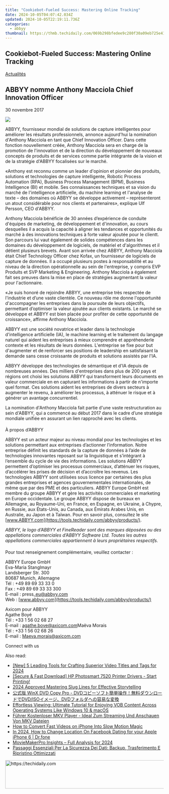 ```yaml
---
title: "Cookiebot-Fueled Success: Mastering Online Tracking"
date: 2024-10-05T04:07:42.034Z
updated: 2024-10-05T22:19:11.736Z
categories:
  - abbyy
thumbnail: https://thmb.techidaily.com/069b298bfedee9c280f30a09eb725e41e8884f90fc111239be7bdf14c7e0c06b.jpg
---
```


## Cookiebot-Fueled Success: Mastering Online Tracking

[Actualités](https://tools.techidaily.com/abbyy/products/)

## ABBYY nomme Anthony Macciola Chief Innovation Officer

30 novembre 2017

![](https://content.abbyy.com/-/media/project/abbyy/abbyy/branchtemplates/shutterstock_1272462163_1296-x-729.jpg?h=729&iar=0&w=1296)

ABBYY, fournisseur mondial de solutions de capture intelligentes pour améliorer les résultats professionnels, annonce aujourd'hui la nomination d'Anthony Macciola en tant que Chief Innovation Officer. Dans cette fonction nouvellement créée, Anthony Macciola sera en charge de la promotion de l'innovation et de la direction du développement de nouveaux concepts de produits et de services comme partie intégrante de la vision et de la stratégie d'ABBYY focalisées sur le marché.

  
«Anthony est reconnu comme un leader d'opinion et pionnier des produits, solutions et technologies de capture intelligente, Robotic Process Automation (RPA), Business Process Management (BPM), Business Intelligence (BI) et mobile. Ses connaissances techniques et sa vision du marché de l'intelligence artificielle, du machine learning et l'analyse de texte – des domaines où ABBYY se développe activement – représenteront un atout considérable pour nos clients et partenaires», explique Ulf Persson, CEO d'ABBYY.

  
Anthony Macciola bénéficie de 30 années d’expérience de conduite d'équipes de marketing, de développement et d'innovation, au cours desquelles il a acquis la capacité à aligner les tendances et opportunités du marché à des innovations techniques à forte valeur ajoutée pour le clientt. Son parcours lui vaut également de solides compétences dans les domaines du développement de logiciels, de matériel et d'algorithmes et il détient plusieurs brevets. Avant son arrivée chez ABBYY, Anthony Macciola était Chief Technology Officer chez Kofax, un fournisseur de logiciels de capture de données. Il a occupé plusieurs postes à responsabilité et au niveau de la direction opérationnelle au sein de l'entreprise, y compris EVP Produits et SVP Marketing & Engineering. Anthony Macciola a également fait ses preuves dans la mise en place de stratégies augmentant la valeur pour l'actionnaire.

  
«Je suis honoré de rejoindre ABBYY, une entreprise très respectée de l'industrie et d’une vaste clientèle. Ce nouveau rôle me donne l'opportunité d'accompagner les entreprises dans la poursuite de leurs objectifs, permettant d’optimiser la valeur ajoutée aux clients existants. Le marché se développe et ABBYY est bien placée pour profiter de cette opportunité de croissance», affirme Anthony Macciola.

  
ABBYY est une société novatrice et leader dans la technologie d'intelligence artificielle (IA), le machine learning et le traitement du langage naturel qui aident les entreprises à mieux comprendre et appréhenderle contexte et les résultats de leurs données. L'entreprise se fixe pour but d'augmenter et de renforcer ses positions de leadership en satisfaisant la demande sans cesse croissante de produits et solutions assistés par l'IA.

  
ABBYY développe des technologies de sémantique et d'IA depuis de nombreuses années. Des milliers d'entreprises dans plus de 200 pays et régions ont choisi les solutions ABBYY qui transforment leurs documents en valeur commerciale en en capturant les informations à partir de n'importe quel format. Ces solutions aident les entreprises de divers secteurs à augmenter le revenu, à améliorer les processus, à atténuer le risque et à générer un avantage concurrentiel.

  
La nomination d'Anthony Macciola fait partie d'une vaste restructuration au sein d'ABBYY, qui a commencé au début 2017 dans le cadre d’une stratégie mondiale unifiée en assurant un lien rapproché avec les clients.

####   
À propos d’ABBYY

  
ABBYY est un acteur majeur au niveau mondial pour les technologies et les solutions permettant aux entreprises d’actionner l’information. Notre entreprise définit les standards de la capture de données à l’aide de technologies innovantes reposant sur la linguistique et s’intégrant à l’ensemble du cycle de vie des informations. Les solutions ABBYY permettent d’optimiser les processus commerciaux, d’atténuer les risques, d’accélérer les prises de décision et d’accroître les revenus. Les technologies ABBYY sont utilisées sous licence par certaines des plus grandes entreprises et agences gouvernementales internationales, de même que par des PME et des particuliers. ABBYY Europe GmbH est membre du groupe ABBYY et gère les activités commerciales et marketing en Europe occidentale. Le groupe ABBYY dispose de bureaux en Allemagne, au Royaume-Uni, en France, en Espagne, en Ukraine, à Chypre, en Russie, aux États-Unis, au Canada, aux Émirats Arabes Unis, en Australie, au Japon et à Taïwan. Pour en savoir plus, consultez le site [www.ABBYY.com](https://tools.techidaily.com/abbyy/products/).

  
_ABBYY, le logo d’ABBYY et FineReader sont des marques déposées ou des appellations commerciales d’ABBYY Software Ltd. Toutes les autres appellations commerciales appartiennent à leurs propriétaires respectifs._

####   
Pour tout renseignement complémentaire, veuillez contacter :

  
ABBYY Europe GmbH  
Eva-Maria Stanglmayr  
Landsberger Str. 300  
80687 Munich, Allemagne  
Tél : +49 89 69 33 33 0  
Fax : +49 89 69 33 33 300  
E-mail : press\_eu@abbyy.com  
Web : [www.abbyy.com](https://tools.techidaily.com/abbyy/products/)

  
Axicom pour ABBYY  
Agathe Boyé  
Tél : +33 1 56 02 68 27  
E-mail : [agathe.boye@axicom.com](https://tools.techidaily.com/abbyy/products/)Maëva Morais  
Tél : +33 1 56 02 68 26  
E-mail : [Maeva.morais@axicom.com](https://tools.techidaily.com/abbyy/products/)

Connect with us

<ins class="adsbygoogle"
     style="display:block"
     data-ad-format="autorelaxed"
     data-ad-client="ca-pub-7571918770474297"
     data-ad-slot="1223367746"></ins>

<ins class="adsbygoogle"
     style="display:block"
     data-ad-client="ca-pub-7571918770474297"
     data-ad-slot="8358498916"
     data-ad-format="auto"
     data-full-width-responsive="true"></ins>

<span class="atpl-alsoreadstyle">Also read:</span>
<div><ul>
<li><a href="https://youtube-lab.techidaily.com/-leading-tools-for-crafting-superior-video-titles-and-tags-for-2024/"><u>[New] 5 Leading Tools for Crafting Superior Video Titles and Tags for 2024</u></a></li>
<li><a href="https://driver-download.techidaily.com/1722974712383-secure-and-fast-download-hp-photosmart-7520-printer-drivers-start-printing/"><u>[Secure & Fast Download] HP Photosmart 7520 Printer Drivers - Start Printing!</u></a></li>
<li><a href="https://extra-approaches.techidaily.com/2024-approved-mastering-slug-lines-for-effective-storytelling/"><u>2024 Approved Mastering Slug Lines for Effective Storytelling</u></a></li>
<li><a href="https://solve-helper.techidaily.com/1725286197221-winx-dvd-copy-pro-dvddvdisodvd/"><u>公式版 WinX DVD Copy Pro - DVDコピーソフト簡単操作！無料ダウンロードでDVD/ISOイメージ、DVDフォルダへの容易な変換</u></a></li>
<li><a href="https://solve-helper.techidaily.com/effortless-viewing-ultimate-tutorial-for-enjoying-vob-content-across-operating-systems-like-windows-10-and-macos/"><u>Effortless Viewing: Ultimate Tutorial for Enjoying VOB Content Across Operating Systems Like Windows 10 & macOS</u></a></li>
<li><a href="https://solve-helper.techidaily.com/fuhrer-kostenloser-mkv-player-ideal-zum-streaming-und-anschauen-von-mkv-dateien/"><u>Führer Kostenloser MKV Player - Ideal Zum Streaming Und Anschauen Von MKV Dateien</u></a></li>
<li><a href="https://extra-lessons.techidaily.com/how-to-convert-fast-videos-on-iphone-into-slow-motion-magic/"><u>How to Convert Fast Videos on iPhone Into Slow Motion Magic</u></a></li>
<li><a href="https://location-social.techidaily.com/in-2024-how-to-change-location-on-facebook-dating-for-your-apple-iphone-6-drfone-by-drfone-virtual-ios/"><u>In 2024, How to Change Location On Facebook Dating for your Apple iPhone 6 | Dr.fone</u></a></li>
<li><a href="https://extra-skills.techidaily.com/moviemakerpro-insights-full-analysis-for-2024/"><u>MovieMakerPro Insights – Full Analysis for 2024</u></a></li>
<li><a href="https://solve-helper.techidaily.com/passaggi-essenziali-per-la-sicurezza-dei-dati-backup-trasferimento-e-ripristino-ottimizzati/"><u>Passaggi Essenziali Per La Sicurezza Dei Dati: Backup, Trasferimento E Ripristino Ottimizzati</u></a></li>
</ul></div>

<!-- affiliate ads begin -->
<a href="https://appsumo.8odi.net/c/5597632/2037356/7443" target="_top" id="2037356">
  <img src="//a.impactradius-go.com/display-ad/7443-2037356" border="0" alt="https://techidaily.com" width="728" height="90"/>
</a>
<img height="0" width="0" src="https://appsumo.8odi.net/i/5597632/2037356/7443" style="position:absolute;visibility:hidden;" border="0" />
<!-- affiliate ads end -->

